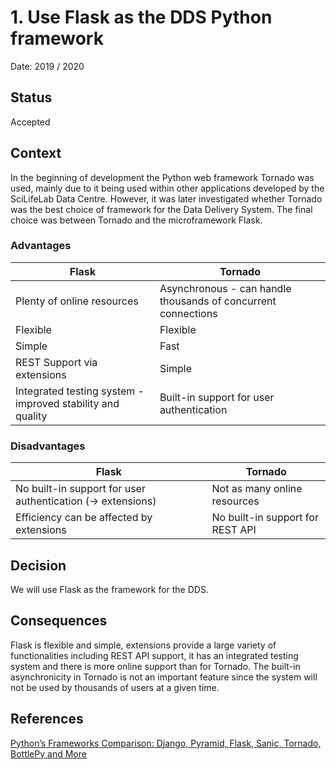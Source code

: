 # 1. Use Flask as the DDS Python framework

Date: 2019 / 2020

## Status

Accepted

## Context

In the beginning of development the Python web framework Tornado was used, mainly due to it being used within other applications developed by the SciLifeLab Data Centre. However, it was later investigated whether Tornado was the best choice of framework for the Data Delivery System. The final choice was between Tornado and the microframework Flask.

### Advantages

|  Flask                                                     | Tornado                                                       |
|------------------------------------------------------------|---------------------------------------------------------------|
| Plenty of online resources                                 | Asynchronous - can handle thousands of concurrent connections |
| Flexible                                                   | Flexible                                                      |
| Simple                                                     | Fast                                                          |
| REST Support via extensions                                | Simple                                                        |
| Integrated testing system - improved stability and quality | Built-in support for user authentication                      |

### Disadvantages

|  Flask                                                      | Tornado                                                       |
|-------------------------------------------------------------|---------------------------------------------------------------|
| No built-in support for user authentication (-> extensions) | Not as many online resources                                  |
| Efficiency can be affected by extensions                    | No built-in support for REST API                              |


## Decision

We will use Flask as the framework for the DDS.

## Consequences

Flask is flexible and simple, extensions provide a large variety of functionalities including REST API support, it has an integrated testing system and there is more online support than for Tornado. The built-in asynchronicity in Tornado is not an important feature since the system will not be used by thousands of users at a given time.

## References
[Python’s Frameworks Comparison: Django, Pyramid, Flask, Sanic, Tornado, BottlePy and More](https://www.netguru.com/blog/python-frameworks-comparison)
